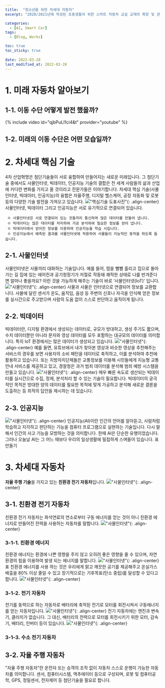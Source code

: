 ```yaml
---
title:  "청소년을 위한 차세대 자동차"
excerpt: "2020/2021년에 작성된 초중생들의 위한 스마트 자동차 교실 교재의 확장 및 관련 내용 정리 1"

categories:
  - [AI, Smart Car]
tags:
  - [Blog, Works]

toc: true
toc_sticky: true
 
date: 2022-03-28
last_modified_at: 2022-03-28
---
```

# 1. 미래 자동차 알아보기
## 1-1. 이동 수단 어떻게 발전 했을까?
{% include video id="qjbPuLl1ci4&t" provider="youtube" %}

## 1-2. 미래의 이동 수단은 어떤 모습일까?

# 2. 차세대 핵심 기술
4차 산업혁명은 첨단기술들이 서로 융합하여 만들어지는 새로운 미래입니다. 그 첨단기술 중에서도 사물인터넷, 빅데이터, 인공지능 기술의 결합은 전 세계 사람들의 삶과 산업에 커다란 변화를 가지고 올 것이라고 전문가들은 이야기합니다. 
차세대 핵심 기술(사물인터넷, 빅데이터, 인공지능)의 융합은 자율주행, 디지털 헬스케어, 공장 자동화 및 로봇 등의 다양한 기술 발전을 가져오고 있습니다.
!["핵심기술 도표사진"](https://MisunRyu.github.io/assets/images/smart_car/1-2.png "핵심기술 도표사진"){: .align-center}
사물인터넷, 빅데이터 그리고 인공지능은 서로 유기적으로 연결되어 있습니다. 

     ㅇ 사물인터넷은 서로 연결되어 있는 것들끼리 통신하며 많은 데이터를 만들어 냅니다. 
     ㅇ 빅데이터는 많은 데이터를 처리하여 가공 분석하여 필요한 정보를 얻어 냅니다.
     ㅇ 빅데이터에서 얻어진 정보를 이용하여 인공지능을 학습 시킵니다.
     ㅇ 인공지능에서 예측된 결과를 사물인터넷에 적용하여 사물들이 지능적인 동작을 하도록 돕습니다.
## 2-1. 사물인터넷
사물인터넷은 사물끼리 대화하는 기술입니다. 예를 들어, 땀을 뻘뻘 흘리고 집으로 돌아가는 길 집에 있는 에어컨과 공기청정기가 저절로 작동돼 쾌적한 상태로 나를 반겨준다면 얼마나 좋을까요? 이런 것을 가능하게 해주는 기술이 바로 ‘사물인터넷(IoT)' 입니다. 
!["사물인터넷"](https://MisunRyu.github.io/assets/images/smart_car/1-3.png "사물인터넷"){: .align-center}
사물과 사물은 인터넷으로 연결되어 정보를 교환합니다. 사물에 달린 센서가 온도, 움직임, 음성 등 주변의 신호나 자극을 인식해 얻은 정보를 실시간으로 주고받으며 사람의 도움 없이 스스로 판단하고 움직이게 됩니다.
## 2-2. 빅데이터
빅데이터란, 디지털 환경에서 생성되는 데이터로, 규모가 방대하고, 생성 주기도 짧으며, 수치 데이터뿐만 아니라 문자와 영상 데이터를 모두 포함하는 대규모의 데이터를 의미합니다. 특히 IoT 환경에서는 많은 데이터가 생성되고 있습니다. 
!["사물인터넷"](https://MisunRyu.github.io/assets/images/smart_car/1-4.png "사물인터넷"){: .align-center}
예를 들면, 유튜브에서 내가 찾아본 영상과 비슷한 영상을 추천해주는 서비스의 경우를 보면 사용자의 소비 패턴을 데이터로 축적하고, 이를 분석하여 추천에 활용하고 있습니다. 또는 지방자치단체들은 교통정보를 이용해 시민들에게 지능형 교통안내 서비스를 제공하고 있고, 경찰청은 과거 범죄 데이터를 분석해 범죄 예방 시스템을 만들고 있습니다.
!["사물인터넷"](https://MisunRyu.github.io/assets/images/smart_car/1-5.png "사물인터넷"){: .align-center}
매우 빠른 속도로 생산되는 빅데이터를 실시간으로 수집, 정제, 분석처리 할 수 있는 기술이 필요합니다. 
빅데이터의 궁극적인 목적은 방대한 양의 데이터를 필요한 목적에 맞게 가공하고 분석해 새로운 결론을 도출하는 등 최적의 답안을 제시하는 데 있습니다.

## 2-3. 인공지능
!["사물인터넷"](https://MisunRyu.github.io/assets/images/smart_car/1-6.png "사물인터넷"){: .align-center}
인공지능(AI)이란 인간의 언어를 알아듣고, 사람처럼 학습하고 지각하고 판단하는 기능을 컴퓨터 프로그램으로 실현하는 기술입니다. 다시 말해서 인간의 사고 기능을 모방하는 것을 의미합니다. 한때 AI은 단순한 유행이었습니다. 그러나 오늘날 AI는 그 어느 때보다 우리의 일상생활에 밀접하게 스며들어 있습니다. 
표 만들기
# 3. 차세대 자동차
**자율 주행 기술**을 가지고 있는 **친환경 전기 자동차**입니다.
!["사물인터넷"](https://MisunRyu.github.io/assets/images/smart_car/1-7.png "사물인터넷"){: .align-center}
## 3-1. 친환경 전기 자동차
친환경 전기 자동차는 화석연료의 연소로부터 구동 에너지를 얻는 것이 아니 친환경 에너지로 만들어진 전력을 사용하는 자동차를 말합니다. 
!["사물인터넷"](https://MisunRyu.github.io/assets/images/smart_car/1-8.png "사물인터넷"){: .align-center}
### 3-1-1. 친환경 에너지
친환경 에너지는 환경에 나쁜 영향을 주지 않고 오히려 좋은 영향을 줄 수 있으며, 자연환경의 힘을 이용하여 발생 되는 에너지를 말합니다.
!["사물인터넷"](https://MisunRyu.github.io/assets/images/smart_car/1-9.png "사물인터넷"){: .align-center}
표
친환경 에너지를 사용 하는 것은 우리에게 맑고 깨끗한 공기를 제공해주고 온실가스 배출을 80% 이상 줄일 수 있고 장기적으로는 기후목표(탄소 중립)를 달성할 수 있다고 합니다.
!["사물인터넷"](https://MisunRyu.github.io/assets/images/smart_car/1-10.png "사물인터넷"){: .align-center}
### 3-1-2. 전기 자동차
전기를 동력으로 하는 자동차로 배터리에 축적된 전기로 모터를 회전시켜서 구동에너지를 얻는 자동차입니다.
!["사물인터넷"](https://MisunRyu.github.io/assets/images/smart_car/1-11.png "사물인터넷"){: .align-center}
전기 자동차에는 엔진과 변속기, 클러치가 없습니다. 그 대신, 배터리의 전력으로 모터를 회전시키기 위한 모터, 감속기, 배터리, 인버터 등이 있습니다.
!["사물인터넷"](https://MisunRyu.github.io/assets/images/smart_car/1-12.png "사물인터넷"){: .align-center}
### 3-1-3. 수소 전기 자동차

## 3-2. 자율 주행 자동차
"자율 주행 자동차"란 운전자 또는 승객의 조작 없이 자동차 스스로 운행이 가능한 자동차를 의미합니다. 센서, 컴퓨터시스템, 액추에이터 등으로 구성되며, 로봇 및 컴퓨터공학, GPS, 정밀센서, 전자제어 등 첨단기술을 필요로 합니다.



